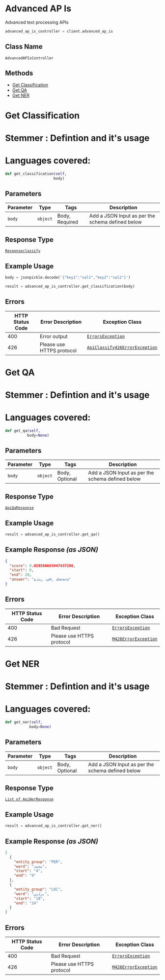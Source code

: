 # Advanced AP Is

Advanced text processing APIs

```python
advanced_ap_is_controller = client.advanced_ap_is
```

## Class Name

`AdvancedAPIsController`

## Methods

* [Get Classification](/doc/controllers/advanced-ap-is.md#get-classification)
* [Get QA](/doc/controllers/advanced-ap-is.md#get-qa)
* [Get NER](/doc/controllers/advanced-ap-is.md#get-ner)


# Get Classification

# Stemmer : Defintion and it's usage

# Languages covered:

```python
def get_classification(self,
                      body)
```

## Parameters

| Parameter | Type | Tags | Description |
|  --- | --- | --- | --- |
| `body` | `object` | Body, Required | Add a JSON Input as per the schema defined below |

## Response Type

[`Responseclassify`](/doc/models/responseclassify.md)

## Example Usage

```python
body = jsonpickle.decode('{"key1":"val1","key2":"val2"}')

result = advanced_ap_is_controller.get_classification(body)
```

## Errors

| HTTP Status Code | Error Description | Exception Class |
|  --- | --- | --- |
| 400 | Error output | [`ErrorsException`](/doc/models/errors-exception.md) |
| 426 | Please use HTTPS protocol | [`ApiClassify426ErrorException`](/doc/models/api-classify-426-error-exception.md) |


# Get QA

# Stemmer : Defintion and it's usage

# Languages covered:

```python
def get_qa(self,
          body=None)
```

## Parameters

| Parameter | Type | Tags | Description |
|  --- | --- | --- | --- |
| `body` | `object` | Body, Optional | Add a JSON Input as per the schema defined below |

## Response Type

[`ApiQaResponse`](/doc/models/api-qa-response.md)

## Example Usage

```python
result = advanced_ap_is_controller.get_qa()
```

## Example Response *(as JSON)*

```json
{
  "score": 0.028566665947437286,
  "start": 0,
  "end": 20,
  "answer": "உப்பு, புளி, மிளகாய்"
}
```

## Errors

| HTTP Status Code | Error Description | Exception Class |
|  --- | --- | --- |
| 400 | Bad Request | [`ErrorsException`](/doc/models/errors-exception.md) |
| 426 | Please use HTTPS protocol | [`M426ErrorException`](/doc/models/m426-error-exception.md) |


# Get NER

# Stemmer : Defintion and it's usage

# Languages covered:

```python
def get_ner(self,
           body=None)
```

## Parameters

| Parameter | Type | Tags | Description |
|  --- | --- | --- | --- |
| `body` | `object` | Body, Optional | Add a JSON Input as per the schema defined below |

## Response Type

[`List of ApiNerResponse`](/doc/models/api-ner-response.md)

## Example Usage

```python
result = advanced_ap_is_controller.get_ner()
```

## Example Response *(as JSON)*

```json
[
  {
    "entity_group": "PER",
    "word": "محمد",
    "start": "4",
    "end": "9"
  },
  {
    "entity_group": "LOC",
    "word": "برلين",
    "start": "18",
    "end": "24"
  }
]
```

## Errors

| HTTP Status Code | Error Description | Exception Class |
|  --- | --- | --- |
| 400 | Bad Request | [`ErrorsException`](/doc/models/errors-exception.md) |
| 426 | Please use HTTPS protocol | [`M426ErrorException`](/doc/models/m426-error-exception.md) |

